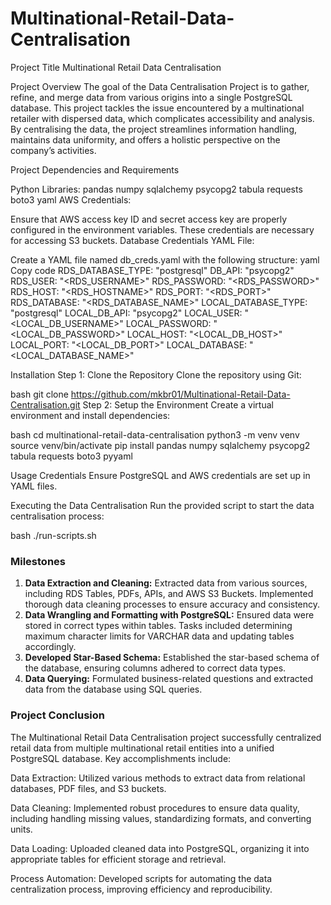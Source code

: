 # Multinational-Retail-Data-Centralisation

Project Title
Multinational Retail Data Centralisation


Project Overview
The goal of the Data Centralisation Project is to gather, refine, and merge data from various origins into a single PostgreSQL database. This project tackles the issue encountered by a multinational retailer with dispersed data, which complicates accessibility and analysis. By centralising the data, the project streamlines information handling, maintains data uniformity, and offers a holistic perspective on the company’s activities.


Project Dependencies and Requirements

Python Libraries:
pandas
numpy
sqlalchemy
psycopg2
tabula
requests
boto3
yaml
AWS Credentials:

Ensure that AWS access key ID and secret access key are properly configured in the environment variables. These credentials are necessary for accessing S3 buckets.
Database Credentials YAML File:

Create a YAML file named db_creds.yaml with the following structure:
yaml
Copy code
RDS_DATABASE_TYPE: "postgresql"
DB_API: "psycopg2"
RDS_USER: "<RDS_USERNAME>"
RDS_PASSWORD: "<RDS_PASSWORD>"
RDS_HOST: "<RDS_HOSTNAME>"
RDS_PORT: "<RDS_PORT>"
RDS_DATABASE: "<RDS_DATABASE_NAME>"
LOCAL_DATABASE_TYPE: "postgresql"
LOCAL_DB_API: "psycopg2"
LOCAL_USER: "<LOCAL_DB_USERNAME>"
LOCAL_PASSWORD: "<LOCAL_DB_PASSWORD>"
LOCAL_HOST: "<LOCAL_DB_HOST>"
LOCAL_PORT: "<LOCAL_DB_PORT>"
LOCAL_DATABASE: "<LOCAL_DATABASE_NAME>"


Installation
Step 1: Clone the Repository
Clone the repository using Git:

bash
git clone https://github.com/mkbr01/Multinational-Retail-Data-Centralisation.git
Step 2: Setup the Environment
Create a virtual environment and install dependencies:

bash
cd multinational-retail-data-centralisation
python3 -m venv venv
source venv/bin/activate
pip install pandas numpy sqlalchemy psycopg2 tabula requests boto3 pyyaml

Usage
Credentials
Ensure PostgreSQL and AWS credentials are set up in YAML files.

Executing the Data Centralisation
Run the provided script to start the data centralisation process:

bash
./run-scripts.sh



### Milestones
1. **Data Extraction and Cleaning:** Extracted data from various sources, including RDS Tables, PDFs, APIs, and AWS S3 Buckets. Implemented thorough data cleaning processes to ensure accuracy and consistency.
2. **Data Wrangling and Formatting with PostgreSQL:** Ensured data were stored in correct types within tables. Tasks included determining maximum character limits for VARCHAR data and updating tables accordingly.
3. **Developed Star-Based Schema:** Established the star-based schema of the database, ensuring columns adhered to correct data types.
4. **Data Querying:** Formulated business-related questions and extracted data from the database using SQL queries.



### Project Conclusion
The Multinational Retail Data Centralisation project successfully centralized retail data from multiple multinational retail entities into a unified PostgreSQL database. Key accomplishments include:

Data Extraction: Utilized various methods to extract data from relational databases, PDF files, and S3 buckets.

Data Cleaning: Implemented robust procedures to ensure data quality, including handling missing values, standardizing formats, and converting units.

Data Loading: Uploaded cleaned data into PostgreSQL, organizing it into appropriate tables for efficient storage and retrieval.

Process Automation: Developed scripts for automating the data centralization process, improving efficiency and reproducibility.
